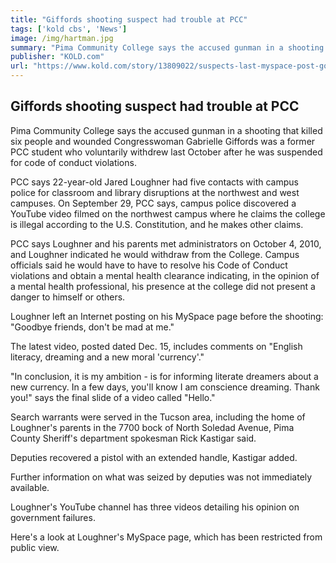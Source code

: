 ```yaml
---
title: "Giffords shooting suspect had trouble at PCC"
tags: ['kold cbs', 'News']
image: /img/hartman.jpg
summary: "Pima Community College says the accused gunman in a shooting that killed six people and wounded Congresswoman Gabrielle Giffords was a former PCC student who voluntarily withdrew last October after he was suspended for code of conduct violations."
publisher: "KOLD.com"
url: "https://www.kold.com/story/13809022/suspects-last-myspace-post-goodbye-friends-dont-be-mad-at-me/"
---
```


## Giffords shooting suspect had trouble at PCC

Pima Community College says the accused gunman in a shooting that killed six people and wounded Congresswoman Gabrielle Giffords was a former PCC student who voluntarily withdrew last October after he was suspended for code of conduct violations.

PCC says 22-year-old Jared Loughner had five contacts with campus police for classroom and library disruptions at the northwest and west campuses.  On September 29, PCC says, campus police discovered a YouTube video filmed on the northwest campus where he claims the college is illegal according to the U.S. Constitution, and he makes other claims.

PCC says Loughner and his parents met administrators on October 4, 2010, and Loughner indicated he would withdraw from the College.  Campus officials said he would have to have to resolve his Code of Conduct violations and obtain a mental health clearance indicating, in the opinion of a mental health professional, his presence at the college did not present a danger to himself or others.

Loughner left an Internet posting on his MySpace page before the shooting:  "Goodbye friends, don't be mad at me."

The latest video, posted dated Dec. 15, includes comments on "English literacy, dreaming and a new moral 'currency'."

"In conclusion, it is my ambition  - is for informing literate dreamers about a new currency. In a few days, you'll know I am conscience dreaming. Thank you!" says the final slide of a video called "Hello."

Search warrants were served in the Tucson area, including the home of Loughner's parents in the 7700 bock of North Soledad Avenue, Pima County Sheriff's department spokesman Rick Kastigar said.

Deputies recovered a pistol with an extended handle, Kastigar added.

Further information on what was seized by deputies was not immediately available.

Loughner's YouTube channel has three videos detailing his opinion on government failures.

Here's a look at Loughner's MySpace page, which has been restricted from public view.
